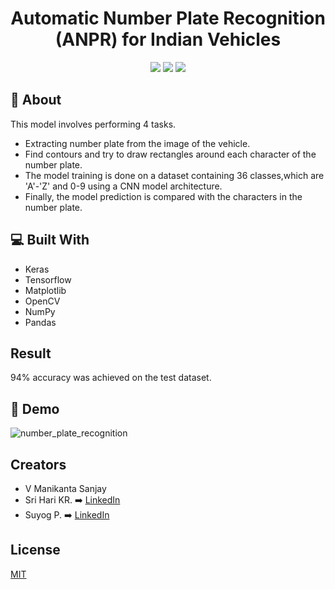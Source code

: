 <div align="Center">
<h1> Automatic Number Plate Recognition (ANPR) for Indian Vehicles </h1>

</p>
<a href="https://github.com/ManikantaSanjay/indian_number_plate_character_recognition/network/members"><img src="https://img.shields.io/github/forks/ManikantaSanjay/indian_number_plate_character_recognition?color=0969da&style=for-the-badge" height="auto" width="auto" /></a>
<a href="https://github.com/ManikantaSanjay/indian_number_plate_character_recognition/stargazers"><img src="https://img.shields.io/github/stars/ManikantaSanjay/indian_number_plate_character_recognition?color=0969da&style=for-the-badge" height="auto" width="auto" /></a>
<a href="https://github.com/ManikantaSanjay/indian_number_plate_character_recognition/blob/main/LICENSE"><img src="https://img.shields.io/github/license/ManikantaSanjay/indian_number_plate_character_recognition?color=0969da&style=for-the-badge" height="auto" width="auto" /></a>
</div>


## 🧐  About

This model involves performing 4 tasks.

- Extracting number plate from the image of the vehicle.
- Find contours and try to draw rectangles around each character of the number plate.
- The model training is done on a dataset containing 36 classes,which are 'A'-'Z' and 0-9 using a CNN model architecture.
- Finally, the model prediction is compared with the characters in the number plate.



## 💻 Built With

- Keras
- Tensorflow
- Matplotlib
- OpenCV
- NumPy
- Pandas

 
## Result
94% accuracy was achieved on the test dataset.

## 🚀 Demo


![number_plate_recognition](https://user-images.githubusercontent.com/53619729/162380150-1747663c-5105-472b-b1ed-be76c6cc9ad1.gif)




## Creators

* V Manikanta Sanjay 
* Sri Hari KR. ➡️ [LinkedIn](https://www.linkedin.com/in/sri-hari-k-r-6b04a7176/) 
* Suyog P. ➡️ [LinkedIn](https://www.linkedin.com/in/suyog-p-a85aa51aa/)
## License

[MIT](https://github.com/ManikantaSanjay/indian_number_plate_character_recognition/blob/master/LICENSE)
